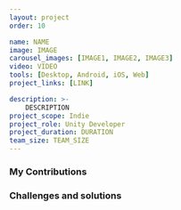 ```yaml
---
layout: project
order: 10

name: NAME
image: IMAGE
carousel_images: [IMAGE1, IMAGE2, IMAGE3]
video: VIDEO
tools: [Desktop, Android, iOS, Web]
project_links: [LINK]

description: >-
    DESCRIPTION
project_scope: Indie
project_role: Unity Developer
project_duration: DURATION
team_size: TEAM_SIZE
---
```


### My Contributions

### Challenges and solutions
